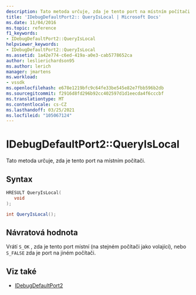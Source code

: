 ```yaml
---
description: Tato metoda určuje, zda je tento port na místním počítači.
title: 'IDebugDefaultPort2:: QueryIsLocal | Microsoft Docs'
ms.date: 11/04/2016
ms.topic: reference
f1_keywords:
- IDebugDefaultPort2::QueryIsLocal
helpviewer_keywords:
- IDebugDefaultPort2::QueryIsLocal
ms.assetid: 1a42e774-c6ed-419a-a0e3-cab5778652ca
author: leslierichardson95
ms.author: lerich
manager: jmartens
ms.workload:
- vssdk
ms.openlocfilehash: e678e1219bfc9c64fe33be545e82e7fbb596b2db
ms.sourcegitcommit: f2916d8fd296b92cc402597d1d1eecda4f6cccbf
ms.translationtype: MT
ms.contentlocale: cs-CZ
ms.lasthandoff: 03/25/2021
ms.locfileid: "105067124"
---
```

# <a name="idebugdefaultport2queryislocal"></a>IDebugDefaultPort2::QueryIsLocal
Tato metoda určuje, zda je tento port na místním počítači.

## <a name="syntax"></a>Syntax

```cpp
HRESULT QueryIsLocal(
   void
);
```

```csharp
int QueryIsLocal();
```

## <a name="return-value"></a>Návratová hodnota
 Vrátí `S_OK` , zda je tento port místní (na stejném počítači jako volající), nebo `S_FALSE` zda je port na jiném počítači.

## <a name="see-also"></a>Viz také
- [IDebugDefaultPort2](../../../extensibility/debugger/reference/idebugdefaultport2.md)
